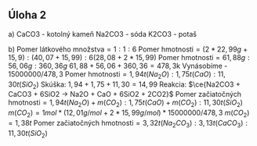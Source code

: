 ## Úloha 2
a) 
CaCO3 - kotolný kameň
Na2CO3 - sóda
K2CO3 - potaš

b)
$\text{Pomer látkového množstva} =  1:1:6$
$\text{Pomer hmotnosti} = (2*22,99g+15,9):(40,07+15,99):6(28,08+2*15,99)$
$\text{Pomer hmotnosti} = 61,88g:56,06g:360,36g$
$61,88+56,06+360,36=478,3$k
Vynásobíme - $15000000/478,3$
$\text{Pomer hmotnosti} = 1,94t(Na_2O):1,75t(CaO):11,30t(SiO_2)$
Skúška: $1,94+1,75+11,30=14,99$
Reakcia: $\ce{Na2CO3 + CaCO3 + 6SiO2 -> Na2O + CaO + 6SiO2 + 2CO2}$
$\text{Pomer začiatočných hmotnosti} = 1,94t(Na_2O)+m(CO_2):1,75t(CaO)+m(CO_2):11,30t(SiO_2)$
$m(CO_2)=1mol*(12,01g/mol+2*15,99g/mol)*15000000/478,3$
$m(CO_2)=1,38t$
$\text{Pomer začiatočných hmotnosti}=3,32t(Na_2CO_3):3,13t(CaCO_3):11,30t(SiO_2)$